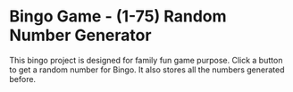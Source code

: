 # Bingo Game - (1-75) Random Number Generator

This bingo project is designed for family fun game purpose. Click a button to get a random number for Bingo. It also stores all the numbers generated before. 
